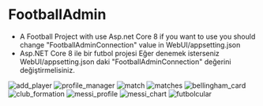 # FootballAdmin
 * A Football Project with use Asp.net Core 8
 if you want to use you should change "FootballAdminConnection" value in WebUI/appsetting.json
 * Asp.NET Core 8 ile bir futbol projesi
 Eğer denemek isterseniz WebUI/appsetting.json daki "FootballAdminConnection" değerini değiştirmelisiniz.

 

![add_player](https://github.com/user-attachments/assets/81e01009-bda4-4209-b690-d2a00e09d3d7)
![profile_manager](https://github.com/user-attachments/assets/b37360a8-926b-45eb-98f5-b961fb95aca6)
![match](https://github.com/user-attachments/assets/8330638d-9717-428a-8239-38ba13ec8fcf)
![matches](https://github.com/user-attachments/assets/f14888db-d3d3-431e-a0ca-536813871eba)
![bellingham_card](https://github.com/user-attachments/assets/811c6d61-ec13-4b22-8cec-ae0b5e00cfd1)
![club_formation](https://github.com/user-attachments/assets/d9e3b387-d247-47e5-9b16-d247930fb2f2)
![messi_profile](https://github.com/user-attachments/assets/8384dc73-37e4-4e64-af54-3b6ace032cd0)
![messi_chart](https://github.com/user-attachments/assets/8111cdce-9821-4c5d-a573-c8aba949fe65)
![futbolcular](https://github.com/user-attachments/assets/d74bf748-dd7d-46d7-9404-d88b650ab3ae)
